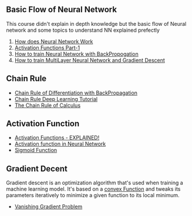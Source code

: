 ## Basic Flow of Neural Network
This course didn't explain in depth knowledge but the basic flow of Neural network and some topics to understand NN explained prefectly
1. [How does Neural Network Work](https://youtu.be/JkeiEYkLEvM?si=6UqWlhp7bqfjKxVi)
2. [Activation Functions Part-1](https://youtu.be/SXrXUqDjICA?si=EU00oLzaSSumEP0j)
3. [How to train Neural Network with BackPropogation](https://youtu.be/mH9GBJ6og5A?si=IScBaTaQlGctcD38)
4. [How to train MultiLayer Neural Network and Gradient Descent](https://www.youtube.com/watch?v=cxPAvoIbsIk&list=PLZoTAELRMXVPGU70ZGsckrMdr0FteeRUi&index=9&ab_channel=KrishNaik)

## Chain Rule
- [Chain Rule of Differentiation with BackPropagation](https://youtu.be/CRB266Eyjkg?si=stZF3GSjHokT2o7K)
- [Chain Rule Deep Learning Tutorial](https://youtu.be/5ogmEkujoqE?si=CCKQSTUZAG1vJmpU)
- [The Chain Rule of Calculus](https://medium.com/@ppuneeth73/the-chain-rule-of-calculus-the-backbone-of-deep-learning-backpropagation-9d35affc05e7)
  
## Activation Function
- [Activation Functions - EXPLAINED!](https://youtu.be/s-V7gKrsels?si=Zcq3uXQly8UGY72L)
- [Activation function in Neural Network](https://youtu.be/Y9qdKsOHRjA?si=BiyYFfb8DZpGE9O-)
- [Sigmoid Function](https://youtu.be/TPqr8t919YM?si=tqCBV_SILpkEgMNq)
  
## Gradient Decent
Gradient descent is an optimization algorithm that's used when training a machine learning model. It's based on a [convex Function](https://youtu.be/7QmGj1_i3MU?si=orUYsv2TKb8tUs54) and tweaks its parameters iteratively to minimize a given function to its local minimum.
- [Vanishing Gradient Problem](https://www.engati.com/glossary/vanishing-gradient-problem#:~:text=Vanishing%20gradient%20problem%20is%20a,layers%20to%20the%20earlier%20layers.)

